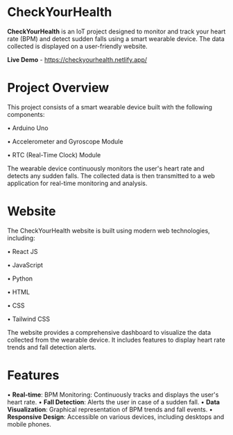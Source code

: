 # CheckYourHealth

**CheckYourHealth** is an IoT project designed to monitor and track your heart rate (BPM) and detect sudden falls using a smart wearable device. The data collected is displayed on a user-friendly website.

**Live Demo** - https://checkyourhealth.netlify.app/

# Project Overview
This project consists of a smart wearable device built with the following components:

• Arduino Uno

• Accelerometer and Gyroscope Module

• RTC (Real-Time Clock) Module

The wearable device continuously monitors the user's heart rate and detects any sudden falls. The collected data is then transmitted to a web application for real-time monitoring and analysis.

# Website
The CheckYourHealth website is built using modern web technologies, including:

• React JS

• JavaScript

• Python

• HTML

• CSS

• Tailwind CSS


The website provides a comprehensive dashboard to visualize the data collected from the wearable device. It includes features to display heart rate trends and fall detection alerts.

# Features
• **Real-time**: BPM Monitoring: Continuously tracks and displays the user's heart rate.
• **Fall Detection**: Alerts the user in case of a sudden fall.
• **Data Visualization**: Graphical representation of BPM trends and fall events.
• **Responsive Design**: Accessible on various devices, including desktops and mobile phones.
